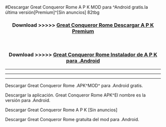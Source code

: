 #Descargar Great Conqueror Rome  A P K MOD para ^Android gratis.la última versión[Premium]^[Sin anuncios] 82tbg



<div align="center">
<h3>Download >>>>> <a href="https://es-web.web.app/?es= Great Conqueror Rome ">Great Conqueror Rome  Descargar A P K Premium</a></h3><br>

<h3>Download >>>>> <a href="https://es-web.web.app/?es= Great Conqueror Rome ">Great Conqueror Rome  Instalador de A P K para .Android</a></h3>
</div>


----------------------------------------------------------

----------------------------------------------------------

----------------------------------------------------------

Descargar Great Conqueror Rome  .APK^MOD^ para .Android gratis.

Descargar la aplicación. Great Conqueror Rome  APK^El nombre es la versión para .Android.

Descargar Great Conqueror Rome  A P K [Sin anuncios]

Descargar Great Conqueror Rome  gratuita del mod para .Android.